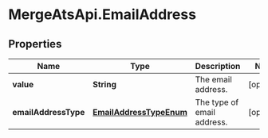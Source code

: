 # MergeAtsApi.EmailAddress

## Properties

Name | Type | Description | Notes
------------ | ------------- | ------------- | -------------
**value** | **String** | The email address. | [optional] 
**emailAddressType** | [**EmailAddressTypeEnum**](EmailAddressTypeEnum.md) | The type of email address. | [optional] 


